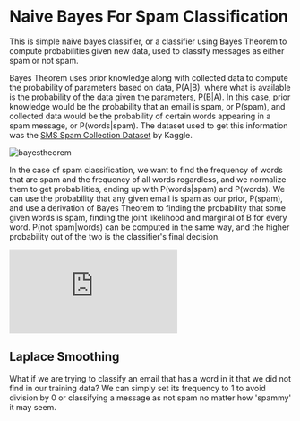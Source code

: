 # Naive Bayes For Spam Classification
This is simple naive bayes classifier, or a classifier using Bayes Theorem to compute probabilities given new data, used to classify messages as either spam or not spam.

Bayes Theorem uses prior knowledge along with collected data to compute the probability of parameters based on data, P(A|B), where what is available is the probability of the data given the parameters, P(B|A). In this case, prior knowledge would be the probability that an email is spam, or P(spam), and collected data would be the probability of certain words appearing in a spam message, or P(words|spam). The dataset used to get this information was the [SMS Spam Collection Dataset](https://www.kaggle.com/uciml/sms-spam-collection-dataset) by Kaggle.

![bayestheorem](http://imagehost7.online-image-editor.com/oie_upload/images/534576G967R8roJ/vjICZXedlz9e.png)

In the case of spam classification, we want to find the frequency of words that are spam and the frequency of all words regardless, and we normalize them to get probabilities, ending up with P(words|spam) and P(words). We can use the probability that any given email is spam as our prior, P(spam), and use a derivation of Bayes Theorem to finding the probability that some given words is spam, finding the joint likelihood and marginal of B for every word. P(not spam|words) can be computed in the same way, and the higher probability out of the two is the classifier's final decision.

![jointbayes](https://latex.codecogs.com/png.latex?%5Clarge%20P%28spam%7Cwords%29%20%3D%20P%28spam%29%5Cprod_%7Bk%7D%5Cfrac%7BP%28words_k%7Cspam%29%7D%7BP%28words_k%29%7D)

## Laplace Smoothing
What if we are trying to classify an email that has a word in it that we did not find in our training data? We can simply set its frequency to 1 to avoid division by 0 or classifying a message as not spam no matter how 'spammy' it may seem.
